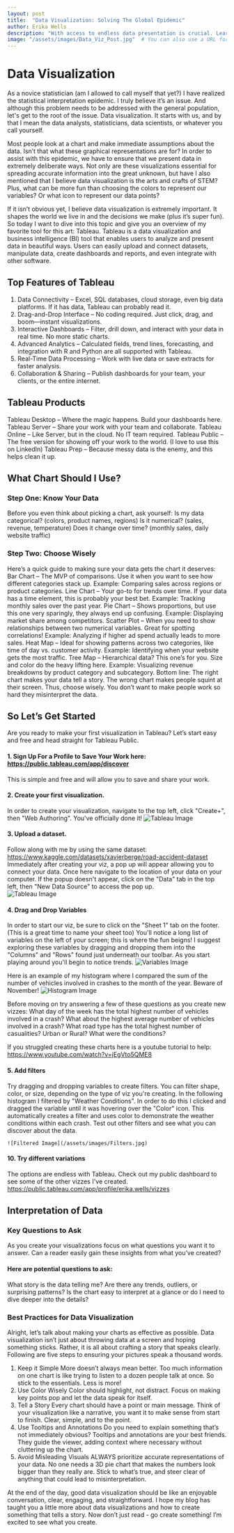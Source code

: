 ```yaml
---
layout: post
title:  "Data Visualization: Solving The Global Epidemic"
author: Erika Wells
description: "With access to endless data presentation is crucial. Learn the importance of data visualizations and how to get started with Tableau."
image: "/assets/images/Data_Viz_Post.jpg"  # You can also use a URL for the image
---
```


# Data Visualization
As a novice statistician (am I allowed to call myself that yet?) I have realized the statistical interpretation epidemic. I truly believe it’s an issue. And although this problem needs to be addressed with the general population, let's get to the root of the issue. Data visualization. It starts with us, and by that I mean the data analysts, statisticians, data scientists, or whatever you call yourself.

Most people look at a chart and make immediate assumptions about the data. Isn’t that what these graphical representations are for? In order to assist with this epidemic, we have to ensure that we present data in extremely deliberate ways. Not only are these visualizations essential for spreading accurate information into the great unknown, but have I also mentioned that I believe data visualization is the arts and crafts of STEM? Plus, what can be more fun than choosing the colors to represent our variables? Or what icon to represent our data points? 
 
If it isn’t obvious yet, I believe data visualization is extremely important. It shapes the world we live in and the decisions we make (plus it’s super fun). So today I want to dive into this topic and give you an overview of my favorite tool for this art: Tableau. 
Tableau is a data visualization and business intelligence (BI) tool that enables users to analyze and present data in beautiful ways. Users can easily upload and connect datasets, manipulate data, create dashboards and reports, and even integrate with other software. 

## Top Features of Tableau
1. Data Connectivity – Excel, SQL databases, cloud storage, even big data platforms. If it has data, Tableau can probably read it.
2. Drag-and-Drop Interface – No coding required. Just click, drag, and boom—instant visualizations.
3. Interactive Dashboards – Filter, drill down, and interact with your data in real time. No more static charts.
4. Advanced Analytics – Calculated fields, trend lines, forecasting, and integration with R and Python are all supported with Tableau.
5. Real-Time Data Processing – Work with live data or save extracts for faster analysis.
6. Collaboration & Sharing – Publish dashboards for your team, your clients, or the entire internet.

## Tableau Products
Tableau Desktop – Where the magic happens. Build your dashboards here.
Tableau Server – Share your work with your team and collaborate.
Tableau Online – Like Server, but in the cloud. No IT team required.
Tableau Public – The free version for showing off your work to the world. (I love to use this on LinkedIn)
Tableau Prep – Because messy data is the enemy, and this helps clean it up.

## What Chart Should I Use?
### Step One: Know Your Data
Before you even think about picking a chart, ask yourself:
Is my data categorical? (colors, product names, regions)
Is it numerical? (sales, revenue, temperature)
Does it change over time? (monthly sales, daily website traffic)

### Step Two: Choose Wisely
Here’s a quick guide to making sure your data gets the chart it deserves:
Bar Chart – The MVP of comparisons. Use it when you want to see how different categories stack up.
Example: Comparing sales across regions or product categories.
Line Chart – Your go-to for trends over time. If your data has a time element, this is probably your best bet.
Example: Tracking monthly sales over the past year.
Pie Chart – Shows proportions, but use this one very sparingly, they always end up confusing.
Example: Displaying market share among competitors.
Scatter Plot – When you need to show relationships between two numerical variables. Great for spotting correlations!
Example: Analyzing if higher ad spend actually leads to more sales.
Heat Map – Ideal for showing patterns across two categories, like time of day vs. customer activity.
Example: Identifying when your website gets the most traffic.
Tree Map – Hierarchical data? This one’s for you. Size and color do the heavy lifting here.
Example: Visualizing revenue breakdowns by product category and subcategory.
Bottom line: The right chart makes your data tell a story. The wrong chart makes people squint at their screen. Thus, choose wisely. You don’t want to make people work so hard they misinterpret the data.

## So Let’s Get Started
Are you ready to make your first visualization in Tableau? Let’s start easy and free and head straight for Tableau Public. 
#### 1. Sign Up For a Profile to Save Your Work here: https://public.tableau.com/app/discover
   This is simple and free and will allow you to save and share your work.
   
#### 2. Create your first visualization.
   In order to create your visualization, navigate to the top left, click "Create+", then "Web Authoring". You've officially done it!
   ![Tableau Image](/assets/images/Create_Viz.jpg)
   
#### 3. Upload a dataset.
   Follow along with me by using the same dataset: https://www.kaggle.com/datasets/xavierberge/road-accident-dataset
   Immediately after creating your viz, a pop up will appear allowing you to connect your data. Once here navigate to the location of your data on your computer. If the popup doesn't appear, click on the "Data" tab in the top left, then "New Data Source" to access the pop up.   
   ![Tableau Image](/assets/images/Connect_Data.jpg)
   
#### 4. Drag and Drop Variables
   In order to start our viz, be sure to click on the "Sheet 1" tab on the footer. (This is a great time to name your sheet too)
   You'll notice a long list of variables on the left of your screen; this is where the fun beigns!
   I suggest exploring these variables by dragging and dropping them into the "Columns" and "Rows" found just underneath our toolbar. As you start playing around you'll begin to notice trends. 
   ![Variables Image](/assets/images/Variables_Tab.jpg)

  Here is an example of my histogram where I compared the sum of the number of vehicles involved in crashes to the month of the year. Beware of November! 
   ![Histogram Image](/assets/images/Histogram.jpg)

  Before moving on try answering a few of these questions as you create new vizzes: 
  What day of the week has the total highest number of vehicles involved in a crash? What about the highest average number of vehicles involved in a crash? What road type has the total highest number of casualities? Urban or Rural? What were the conditions? 

  If you struggled creating these charts here is a youtube tutorial to help: https://www.youtube.com/watch?v=jEgVto5QME8
  
  
#### 5. Add filters
   Try dragging and dropping variables to create filters. You can filter shape, color, or size, depending on the type of viz you're creating. 
   In the following histogram I filtered by "Weather Conditions". In order to do this I clicked and dragged the variable until it was hovering over the "Color" icon. This automatically creates a filter and uses color to demonstrate the weather conditions within each crash. 
   Test out other filters and see what you can discover about the data. 
   
    ![Filtered Image](/assets/images/Filters.jpg)
    
#### 10. Try different variations
   The options are endless with Tableau. Check out my public dashboard to see some of the other vizzes I've created. 
   https://public.tableau.com/app/profile/erika.wells/vizzes

## Interpretation of Data
### Key Questions to Ask
As you create your visualizations focus on what questions you want it to answer. Can a reader easily gain these insights from what you’ve created? 
#### Here are potential questions to ask:
What story is the data telling me?
Are there any trends, outliers, or surprising patterns?
Is the chart easy to interpret at a glance or do I need to dive deeper into the details?

### Best Practices for Data Visualization
Alright, let’s talk about making your charts as effective as possible. Data visualization isn’t just about throwing data at a screen and hoping something sticks. Rather, it is all about crafting a story that speaks clearly. Following are five steps to ensuring your pictures speak a thousand words.
1. Keep it Simple
More doesn’t always mean better. Too much information on one chart is like trying to listen to a dozen people talk at once. So stick to the essentials. Less is more!
2. Use Color Wisely
Color should highlight, not distract. Focus on making key points pop and let the data speak for itself.
3. Tell a Story
Every chart should have a point or main message. Think of your visualization like a narrative, you want it to make sense from start to finish. Clear, simple, and to the point.
4. Use Tooltips and Annotations
Do you need to explain something that’s not immediately obvious? Tooltips and annotations are your best friends. They guide the viewer, adding context where necessary without cluttering up the chart.
5. Avoid Misleading Visuals
ALWAYS prioritize accurate representations of your data. No one needs a 3D pie chart that makes the numbers look bigger than they really are. Stick to what’s true, and steer clear of anything that could lead to misinterpretation.

At the end of the day, good data visualization should be like an enjoyable conversation, clear, engaging, and straightforward. 
I hope my blog has taught you a little more about data visualizations and how to create something that tells a story. Now don’t just read - go create something! I’m excited to see what you create. 




